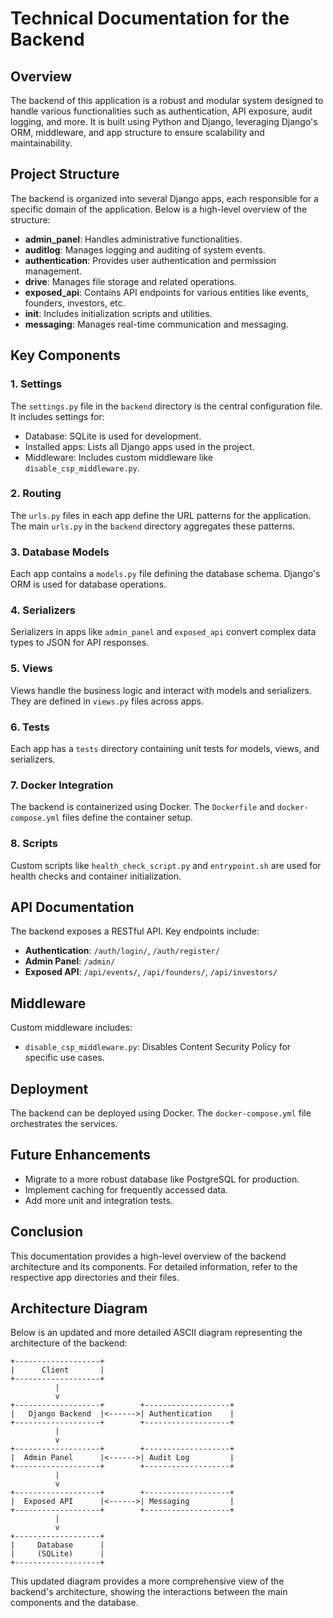 # Technical Documentation for the Backend

## Overview
The backend of this application is a robust and modular system designed to handle various functionalities such as authentication, API exposure, audit logging, and more. It is built using Python and Django, leveraging Django's ORM, middleware, and app structure to ensure scalability and maintainability.

## Project Structure
The backend is organized into several Django apps, each responsible for a specific domain of the application. Below is a high-level overview of the structure:

- **admin_panel**: Handles administrative functionalities.
- **auditlog**: Manages logging and auditing of system events.
- **authentication**: Provides user authentication and permission management.
- **drive**: Manages file storage and related operations.
- **exposed_api**: Contains API endpoints for various entities like events, founders, investors, etc.
- **init**: Includes initialization scripts and utilities.
- **messaging**: Manages real-time communication and messaging.

## Key Components

### 1. **Settings**
The `settings.py` file in the `backend` directory is the central configuration file. It includes settings for:
- Database: SQLite is used for development.
- Installed apps: Lists all Django apps used in the project.
- Middleware: Includes custom middleware like `disable_csp_middleware.py`.

### 2. **Routing**
The `urls.py` files in each app define the URL patterns for the application. The main `urls.py` in the `backend` directory aggregates these patterns.

### 3. **Database Models**
Each app contains a `models.py` file defining the database schema. Django's ORM is used for database operations.

### 4. **Serializers**
Serializers in apps like `admin_panel` and `exposed_api` convert complex data types to JSON for API responses.

### 5. **Views**
Views handle the business logic and interact with models and serializers. They are defined in `views.py` files across apps.

### 6. **Tests**
Each app has a `tests` directory containing unit tests for models, views, and serializers.

### 7. **Docker Integration**
The backend is containerized using Docker. The `Dockerfile` and `docker-compose.yml` files define the container setup.

### 8. **Scripts**
Custom scripts like `health_check_script.py` and `entrypoint.sh` are used for health checks and container initialization.

## API Documentation
The backend exposes a RESTful API. Key endpoints include:
- **Authentication**: `/auth/login/`, `/auth/register/`
- **Admin Panel**: `/admin/`
- **Exposed API**: `/api/events/`, `/api/founders/`, `/api/investors/`

## Middleware
Custom middleware includes:
- `disable_csp_middleware.py`: Disables Content Security Policy for specific use cases.

## Deployment
The backend can be deployed using Docker. The `docker-compose.yml` file orchestrates the services.

## Future Enhancements
- Migrate to a more robust database like PostgreSQL for production.
- Implement caching for frequently accessed data.
- Add more unit and integration tests.

## Conclusion
This documentation provides a high-level overview of the backend architecture and its components. For detailed information, refer to the respective app directories and their files.

## Architecture Diagram

Below is an updated and more detailed ASCII diagram representing the architecture of the backend:

```
+-------------------+
|      Client       |
+-------------------+
          |
          v
+-------------------+        +-------------------+
|   Django Backend  |<------>| Authentication    |
+-------------------+        +-------------------+
          |
          v
+-------------------+        +-------------------+
|  Admin Panel      |<------>| Audit Log         |
+-------------------+        +-------------------+
          |
          v
+-------------------+        +-------------------+
|  Exposed API      |<------>| Messaging         |
+-------------------+        +-------------------+
          |
          v
+-------------------+
|     Database      |
|     (SQLite)      |
+-------------------+
```

This updated diagram provides a more comprehensive view of the backend's architecture, showing the interactions between the main components and the database.
